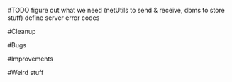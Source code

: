 #TODO
figure out what we need (netUtils to send & receive, dbms to store stuff)
define server error codes

#Cleanup

#Bugs

#Improvements

#Weird stuff
